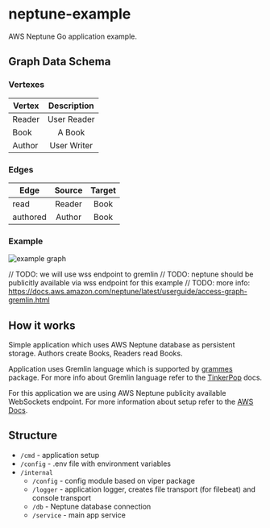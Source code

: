 # neptune-example

AWS Neptune Go application example.

## Graph Data Schema

### Vertexes

| Vertex   |      Description      |
|----------|:---------------------:|
| Reader   |  User Reader          |
| Book     |  A Book               |
| Author   |  User Writer          |

### Edges

| Edge     |  Source  |   Target |
|----------|:--------:|:--------:|
| read     |  Reader  | Book     |
| authored |  Author  | Book     |

### Example

<img src="https://i.ibb.co/745F7PZ/IMG-0154.png" alt="example graph"/>

// TODO: we will use wss endpoint to gremlin
// TODO: neptune should be publicitly available via wss endpoint for this example
// TODO: more info: https://docs.aws.amazon.com/neptune/latest/userguide/access-graph-gremlin.html

## How it works

Simple application which uses AWS Neptune database as persistent storage. Authors create Books, Readers read Books.

Application uses Gremlin language which is supported by <a href="https://github.com/northwesternmutual/grammes">grammes</a> package. For more info about Gremlin language refer to the <a href="http://tinkerpop.apache.org/docs/current/reference/#_tinkerpop_documentation">TinkerPop</a> docs.

For this application we are using AWS Neptune publicity available WebSockets endpoint. For more information about setup refer to the <a href="https://docs.aws.amazon.com/neptune/latest/userguide/access-graph-gremlin.html">AWS Docs</a>.

## Structure

- `/cmd` - application setup
- `/config` - .env file with environment variables
- `/internal`
    - `/config` - config module based on viper package
    - `/logger` - application logger, creates file transport (for filebeat) and console transport
    - `/db` - Neptune database connection
    - `/service` - main app service
    